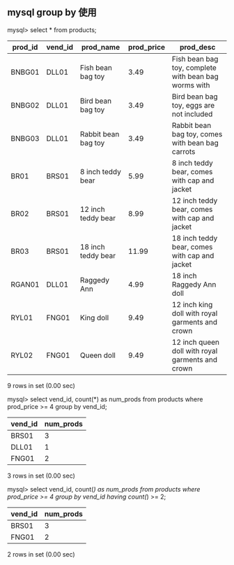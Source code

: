 ## mysql group by 使用
mysql> select * from products;

| prod_id | vend_id | prod_name           | prod_price | prod_desc |                                              
|---------|---------|---------------------|------------|-----------|
| BNBG01  | DLL01   | Fish bean bag toy   |       3.49 | Fish bean bag toy, complete with bean bag worms with |
| BNBG02  | DLL01   | Bird bean bag toy   |       3.49 | Bird bean bag toy, eggs are not included    |             
| BNBG03  | DLL01   | Rabbit bean bag toy |       3.49 | Rabbit bean bag toy, comes with bean bag carrots   | 
| BR01    | BRS01   | 8 inch teddy bear   |       5.99 | 8 inch teddy bear, comes with cap and jacket     |     
| BR02    | BRS01   | 12 inch teddy bear  |       8.99 | 12 inch teddy bear, comes with cap and jacket     |       
| BR03    | BRS01   | 18 inch teddy bear  |      11.99 | 18 inch teddy bear, comes with cap and jacket      |   
| RGAN01  | DLL01   | Raggedy Ann         |       4.99 | 18 inch Raggedy Ann doll            |                
| RYL01   | FNG01   | King doll           |       9.49 | 12 inch king doll with royal garments and crown  | 
| RYL02   | FNG01   | Queen doll          |       9.49 | 12 inch queen doll with royal garments and crown  |

9 rows in set (0.00 sec)

mysql> select vend_id, count(*) as num_prods from products where prod_price >= 4 group by vend_id;

| vend_id | num_prods |
|---------|-----------|
| BRS01   |         3 |
| DLL01   |         1 |
| FNG01   |         2 |

3 rows in set (0.00 sec)

mysql> select vend_id, count(*) as num_prods from products where prod_price >= 4 group by vend_id having count(*) >= 2;

| vend_id | num_prods |
|---------|-----------|
| BRS01   |         3 |
| FNG01   |         2 |

2 rows in set (0.00 sec)
